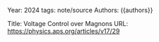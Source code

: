 Year: 2024
tags: note/source
Authors: ({authors}}

Title: Voltage Control over Magnons
URL: https://physics.aps.org/articles/v17/29